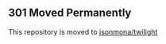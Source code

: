 ## 301 Moved Permanently

This repository is moved to [jsonmona/twilight](https://github.com/jsonmona/twilight)
